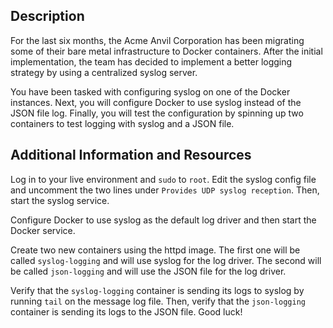 ## Description

For the last six months, the Acme Anvil Corporation has been migrating some of their bare metal infrastructure to Docker containers. After the initial implementation, the team has decided to implement a better logging strategy by using a centralized syslog server.

You have been tasked with configuring syslog on one of the Docker instances. Next, you will configure Docker to use syslog instead of the JSON file log. Finally, you will test the configuration by spinning up two containers to test logging with syslog and a JSON file.

## Additional Information and Resources

Log in to your live environment and  `sudo`  to  `root`. Edit the syslog config file and uncomment the two lines under  `Provides UDP syslog reception`. Then, start the syslog service.

Configure Docker to use syslog as the default log driver and then start the Docker service.

Create two new containers using the httpd image. The first one will be called  `syslog-logging`  and will use syslog for the log driver. The second will be called  `json-logging`  and will use the JSON file for the log driver.

Verify that the  `syslog-logging`  container is sending its logs to syslog by running  `tail`  on the message log file. Then, verify that the  `json-logging`  container is sending its logs to the JSON file. Good luck!